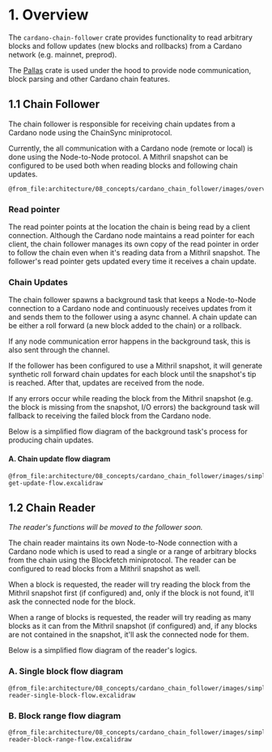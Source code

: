 # 1. Overview

The `cardano-chain-follower` crate provides functionality to read arbitrary blocks
and follow updates (new blocks and rollbacks) from a Cardano network (e.g. mainnet, preprod).

The [Pallas](https://github.com/txpipe/pallas) crate is used under the hood to provide
node communication, block parsing and other Cardano chain features.

## 1.1 Chain Follower

The chain follower is responsible for receiving chain updates from a Cardano node using the ChainSync miniprotocol.

Currently, the all communication with a Cardano node (remote or local) is done using the Node-to-Node protocol.
A Mithril snapshot can be configured to be used both when reading blocks and following chain updates.

```kroki-excalidraw
@from_file:architecture/08_concepts/cardano_chain_follower/images/overview.excalidraw
```

### Read pointer

The read pointer points at the location the chain is being read by a client connection.
Although the Cardano node maintains a read pointer for each client, the chain follower manages
its own copy of the read pointer in order to follow the chain even when it's reading data from a Mithril snapshot.
The follower's read pointer gets updated every time it receives a chain update.

### Chain Updates

The chain follower spawns a background task that keeps a Node-to-Node connection to a Cardano node
and continuously receives updates from it and sends them to the follower using a async channel.
A chain update can be either a roll forward (a new block added to the chain) or a rollback.

If any node communication error happens in the background task, this is also sent through the channel.

If the follower has been configured to use a Mithril snapshot, it will generate
synthetic roll forward chain updates for each block until the snapshot's tip is reached.
After that, updates are received from the node.

If any errors occur while reading the block from the Mithril snapshot (e.g. the block is missing from the snapshot, I/O errors)
the background task will fallback to receiving the failed block from the Cardano node.

Below is a simplified flow diagram of the background task's process for producing chain updates.

#### A. Chain update flow diagram

```kroki-excalidraw
@from_file:architecture/08_concepts/cardano_chain_follower/images/simplified-get-update-flow.excalidraw
```

## 1.2 Chain Reader

*The reader's functions will be moved to the follower soon.*

The chain reader maintains its own Node-to-Node connection with a Cardano node
which is used to read a single or a range of arbitrary blocks from the chain using
the Blockfetch miniprotocol.
The reader can be configured to read blocks from a Mithril snapshot as well.

When a block is requested, the reader will try reading the block from the Mithril snapshot
first (if configured) and, only if the block is not found, it'll ask the connected node for the block.

When a range of blocks is requested, the reader will try reading as many blocks as it can from the Mithril snapshot
(if configured) and, if any blocks are not contained in the snapshot, it'll ask the connected node for them.

Below is a simplified flow diagram of the reader's logics.

### A. Single block flow diagram

```kroki-excalidraw
@from_file:architecture/08_concepts/cardano_chain_follower/images/simplified-reader-single-block-flow.excalidraw
```

### B. Block range flow diagram

```kroki-excalidraw
@from_file:architecture/08_concepts/cardano_chain_follower/images/simplified-reader-block-range-flow.excalidraw
```
